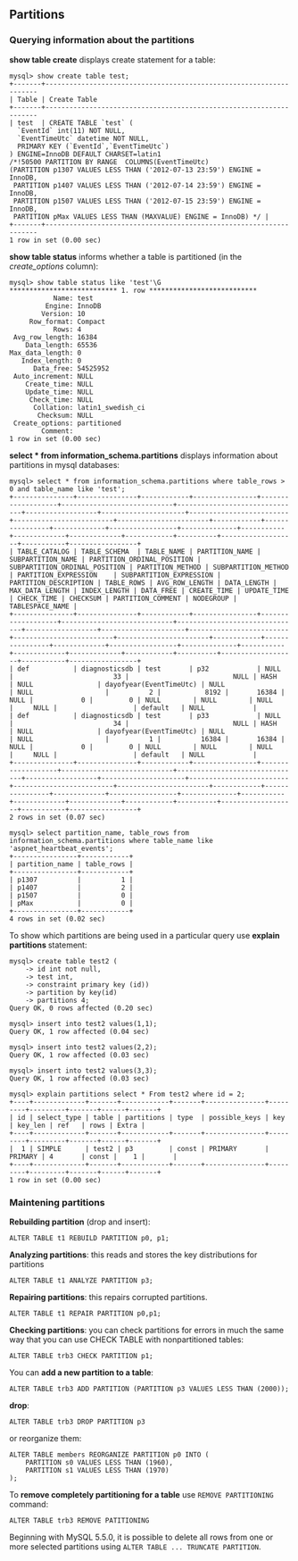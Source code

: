 
Partitions
----------

### Querying information about the partitions ###

**show table create** displays create statement for a table:

    mysql> show create table test;
    +-------+--------------------------------------------------------------------
    | Table | Create Table
    +-------+--------------------------------------------------------------------
    | test  | CREATE TABLE `test` (
      `EventId` int(11) NOT NULL,
      `EventTimeUtc` datetime NOT NULL,
      PRIMARY KEY (`EventId`,`EventTimeUtc`)
    ) ENGINE=InnoDB DEFAULT CHARSET=latin1
    /*!50500 PARTITION BY RANGE  COLUMNS(EventTimeUtc)
    (PARTITION p1307 VALUES LESS THAN ('2012-07-13 23:59') ENGINE = InnoDB,
     PARTITION p1407 VALUES LESS THAN ('2012-07-14 23:59') ENGINE = InnoDB,
     PARTITION p1507 VALUES LESS THAN ('2012-07-15 23:59') ENGINE = InnoDB,
     PARTITION pMax VALUES LESS THAN (MAXVALUE) ENGINE = InnoDB) */ |
    +-------+--------------------------------------------------------------------
    1 row in set (0.00 sec)

**show table status** informs whether a table is partitioned (in the *create_options* column):

    mysql> show table status like 'test'\G
    *************************** 1. row ***************************
               Name: test
             Engine: InnoDB
            Version: 10
         Row_format: Compact
               Rows: 4
     Avg_row_length: 16384
        Data_length: 65536
    Max_data_length: 0
       Index_length: 0
          Data_free: 54525952
     Auto_increment: NULL
        Create_time: NULL
        Update_time: NULL
         Check_time: NULL
          Collation: latin1_swedish_ci
           Checksum: NULL
     Create_options: partitioned
            Comment:
    1 row in set (0.00 sec)


**select * from information_schema.partitions** displays information about partitions in mysql databases:

    mysql> select * from information_schema.partitions where table_rows > 0 and table_name like 'test';
    +---------------+---------------+------------+----------------+-------------------+----------------------------+-------------------------------+------------------+---------------------+-------------------------+-------------------------+-----------------------+------------+----------------+-------------+-----------------+--------------+-----------+-------------+-------------+------------+----------+-------------------+-----------+-----------------+
    | TABLE_CATALOG | TABLE_SCHEMA  | TABLE_NAME | PARTITION_NAME | SUBPARTITION_NAME | PARTITION_ORDINAL_POSITION | SUBPARTITION_ORDINAL_POSITION | PARTITION_METHOD | SUBPARTITION_METHOD | PARTITION_EXPRESSION    | SUBPARTITION_EXPRESSION | PARTITION_DESCRIPTION | TABLE_ROWS | AVG_ROW_LENGTH | DATA_LENGTH | MAX_DATA_LENGTH | INDEX_LENGTH | DATA_FREE | CREATE_TIME | UPDATE_TIME | CHECK_TIME | CHECKSUM | PARTITION_COMMENT | NODEGROUP | TABLESPACE_NAME |
    +---------------+---------------+------------+----------------+-------------------+----------------------------+-------------------------------+------------------+---------------------+-------------------------+-------------------------+-----------------------+------------+----------------+-------------+-----------------+--------------+-----------+-------------+-------------+------------+----------+-------------------+-----------+-----------------+
    | def           | diagnosticsdb | test       | p32            | NULL              |                         33 |                          NULL | HASH             | NULL                | dayofyear(EventTimeUtc) | NULL                    | NULL                  |          2 |           8192 |       16384 |            NULL |            0 |         0 | NULL        | NULL        | NULL       |     NULL |                   | default   | NULL            |
    | def           | diagnosticsdb | test       | p33            | NULL              |                         34 |                          NULL | HASH             | NULL                | dayofyear(EventTimeUtc) | NULL                    | NULL                  |          1 |          16384 |       16384 |            NULL |            0 |         0 | NULL        | NULL        | NULL       |     NULL |                   | default   | NULL            |
    +---------------+---------------+------------+----------------+-------------------+----------------------------+-------------------------------+------------------+---------------------+-------------------------+-------------------------+-----------------------+------------+----------------+-------------+-----------------+--------------+-----------+-------------+-------------+------------+----------+-------------------+-----------+-----------------+
    2 rows in set (0.07 sec)
    
    mysql> select partition_name, table_rows from information_schema.partitions where table_name like 'aspnet_heartbeat_events';
    +----------------+------------+
    | partition_name | table_rows |
    +----------------+------------+
    | p1307          |          1 |
    | p1407          |          2 |
    | p1507          |          0 |
    | pMax           |          0 |
    +----------------+------------+
    4 rows in set (0.02 sec)

To show which partitions are being used in a particular query use **explain partitions <query>** statement:

    mysql> create table test2 (
        -> id int not null,
        -> test int,
        -> constraint primary key (id))
        -> partition by key(id)
        -> partitions 4;
    Query OK, 0 rows affected (0.20 sec)

    mysql> insert into test2 values(1,1);
    Query OK, 1 row affected (0.04 sec)

    mysql> insert into test2 values(2,2);
    Query OK, 1 row affected (0.03 sec)

    mysql> insert into test2 values(3,3);
    Query OK, 1 row affected (0.03 sec)

    mysql> explain partitions select * From test2 where id = 2;
    +----+-------------+-------+------------+-------+---------------+---------+---------+-------+------+-------+
    | id | select_type | table | partitions | type  | possible_keys | key     | key_len | ref   | rows | Extra |
    +----+-------------+-------+------------+-------+---------------+---------+---------+-------+------+-------+
    |  1 | SIMPLE      | test2 | p3         | const | PRIMARY       | PRIMARY | 4       | const |    1 |       |
    +----+-------------+-------+------------+-------+---------------+---------+---------+-------+------+-------+
    1 row in set (0.00 sec)

### Maintening partitions ###

**Rebuilding partition** (drop and insert):

    ALTER TABLE t1 REBUILD PARTITION p0, p1;

**Analyzing partitions**:  this reads and stores the key distributions for partitions

    ALTER TABLE t1 ANALYZE PARTITION p3;

**Repairing partitions**: this repairs corrupted partitions.

    ALTER TABLE t1 REPAIR PARTITION p0,p1;

**Checking partitions**: you can check partitions for errors in much the same way that you can use CHECK TABLE with nonpartitioned tables:

    ALTER TABLE trb3 CHECK PARTITION p1;

You can **add a new partition to a table**:

    ALTER TABLE trb3 ADD PARTITION (PARTITION p3 VALUES LESS THAN (2000));

**drop**:

    ALTER TABLE trb3 DROP PARTITION p3

or reorganize them:

    ALTER TABLE members REORGANIZE PARTITION p0 INTO (
        PARTITION s0 VALUES LESS THAN (1960),
        PARTITION s1 VALUES LESS THAN (1970)
    );
    
To **remove completely partitioning for a table** use `REMOVE PARTITIONING` command:

    ALTER TABLE trb3 REMOVE PATITIONING

Beginning with MySQL 5.5.0, it is possible to delete all rows from one or more selected partitions using `ALTER TABLE ... TRUNCATE PARTITION`.
